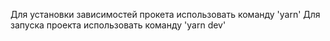 Для установки зависимостей прокета использовать команду 'yarn'
Для запуска проекта использовать команду 'yarn dev'
